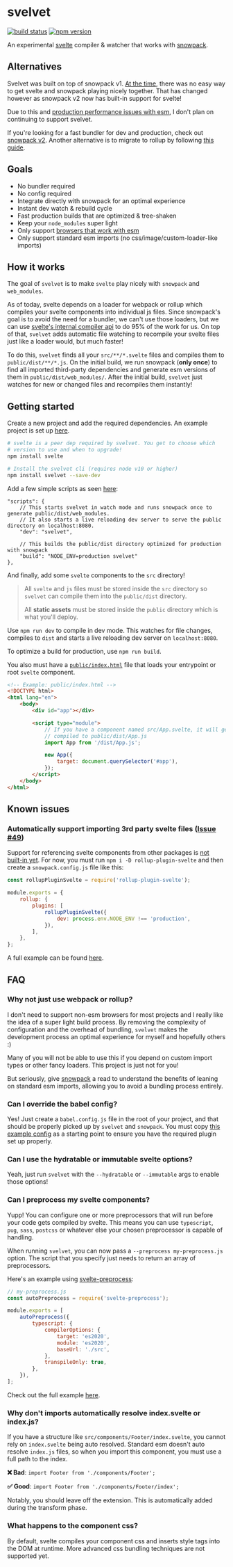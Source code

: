 # svelvet


[![build status](https://github.com/jakedeichert/svelvet/workflows/CI/badge.svg?branch=master)][github_ci]
[![npm version](https://img.shields.io/npm/v/svelvet)][npm]


An experimental [svelte][svelte] compiler & watcher that works with [snowpack][snowpack].


## Alternatives

Svelvet was built on top of snowpack v1. [At the time](https://twitter.com/jakedeichert/status/1218579453594435585), there was no easy way to get svelte and snowpack playing nicely together. That has changed however as snowpack v2 now has built-in support for svelte!

Due to this and [production performance issues with esm](https://github.com/jakedeichert/svelvet/issues/83), I don't plan on continuing to support svelvet.

If you're looking for a fast bundler for dev and production, check out [snowpack v2](https://www.snowpack.dev/#svelte). Another alternative is to migrate to rollup by following [this guide](https://github.com/jakedeichert/svelvet/issues/84).



## Goals

* No bundler required
* No config required
* Integrate directly with snowpack for an optimal experience
* Instant dev watch & rebuild cycle
* Fast production builds that are optimized & tree-shaken
* Keep your `node_modules` super light
* Only support [browsers that work with esm][browser_esm]
* Only support standard esm imports (no css/image/custom-loader-like imports)




## How it works

The goal of `svelvet` is to make `svelte` play nicely with `snowpack` and `web_modules`.

As of today, svelte depends on a loader for webpack or rollup which compiles your svelte components into individual js files. Since snowpack's goal is to avoid the need for a bundler, we can't use those loaders, but we can use [svelte's internal compiler api][svelte_compiler] to do 95% of the work for us. On top of that, `svelvet` adds automatic file watching to recompile your svelte files just like a loader would, but much faster!

To do this, `svelvet` finds all your `src/**/*.svelte` files and compiles them to `public/dist/**/*.js`. On the initial build, we run snowpack (**only once**) to find all imported third-party dependencies and generate esm versions of them in `public/dist/web_modules/`. After the initial build, `svelvet` just watches for new or changed files and recompiles them instantly!




## Getting started

Create a new project and add the required dependencies. An example project is set up [here][basic_example].

~~~sh
# svelte is a peer dep required by svelvet. You get to choose which
# version to use and when to upgrade!
npm install svelte

# Install the svelvet cli (requires node v10 or higher)
npm install svelvet --save-dev
~~~

Add a few simple scripts as seen [here][basic_example_package]:

~~~jsonc
"scripts": {
    // This starts svelvet in watch mode and runs snowpack once to generate public/dist/web_modules.
    // It also starts a live reloading dev server to serve the public directory on localhost:8080.
    "dev": "svelvet",

    // This builds the public/dist directory optimized for production with snowpack
    "build": "NODE_ENV=production svelvet"
},
~~~

And finally, add some `svelte` components to the `src` directory!

> All `svelte` and `js` files must be stored inside the `src` directory so `svelvet` can compile them into the `public/dist` directory.
>
> All **static assets** must be stored inside the `public` directory which is what you'll deploy.

Use `npm run dev` to compile in dev mode. This watches for file changes, compiles to `dist` and starts a live reloading dev server on `localhost:8080`.

To optimize a build for production, use `npm run build`.

You also must have a [`public/index.html`][basic_example_html] file that loads your entrypoint or root `svelte` component.

~~~html
<!-- Example: public/index.html -->
<!DOCTYPE html>
<html lang="en">
    <body>
        <div id="app"></div>

        <script type="module">
            // If you have a component named src/App.svelte, it will get
            // compiled to public/dist/App.js
            import App from '/dist/App.js';

            new App({
                target: document.querySelector('#app'),
            });
        </script>
    </body>
</html>
~~~




## Known issues

### Automatically support importing 3rd party svelte files ([Issue #49](https://github.com/jakedeichert/svelvet/issues/49))

Support for referencing svelte components from other packages is [not built-in yet](https://github.com/jakedeichert/svelvet/issues/49). For now, you must run `npm i -D rollup-plugin-svelte` and then create a `snowpack.config.js` file like this:

~~~js
const rollupPluginSvelte = require('rollup-plugin-svelte');

module.exports = {
    rollup: {
        plugins: [
            rollupPluginSvelte({
                dev: process.env.NODE_ENV !== 'production',
            }),
        ],
    },
};
~~~

A full example can be found [here][snowpack_config_example].




## FAQ

### Why not just use webpack or rollup?

I don't need to support non-esm browsers for most projects and I really like the idea of a super light build process. By removing the complexity of configuration and the overhead of bundling, `svelvet` makes the development process an optimal experience for myself and hopefully others :)

Many of you will not be able to use this if you depend on custom import types or other fancy loaders. This project is just not for you!

But seriously, give [snowpack][snowpack_website] a read to understand the benefits of leaning on standard esm imports, allowing you to avoid a bundling process entirely.

### Can I override the babel config?

Yes! Just create a `babel.config.js` file in the root of your project, and that should be properly picked up by `svelvet` and `snowpack`. You must copy [this example config][babel_config_example] as a starting point to ensure you have the required plugin set up properly.

### Can I use the hydratable or immutable svelte options?

Yeah, just run `svelvet` with the `--hydratable` or `--immutable` args to enable those options!

### Can I preprocess my svelte components?

Yupp! You can configure one or more preprocessors that will run before your code gets compiled by svelte. This means you can use `typescript`, `pug`, `sass`, `postcss` or whatever else your chosen preprocessor is capable of handling.

When running `svelvet`, you can now pass a `--preprocess my-preprocess.js` option. The script that you specify just needs to return an array of preprocessors.

Here's an example using [svelte-preprocess][svelte_preprocess]:

~~~js
// my-preprocess.js
const autoPreprocess = require('svelte-preprocess');

module.exports = [
    autoPreprocess({
        typescript: {
            compilerOptions: {
                target: 'es2020',
                module: 'es2020',
                baseUrl: './src',
            },
            transpileOnly: true,
        },
    }),
];
~~~

Check out the full example [here][preprocess_example].

### Why don't imports automatically resolve index.svelte or index.js?

If you have a structure like `src/components/Footer/index.svelte`, you cannot rely on `index.svelte` being auto resolved. Standard esm doesn't auto resolve `index.js` files, so when you import this component, you must use a full path to the index.

**❌ Bad**: `import Footer from './components/Footer';`

**✅ Good**: `import Footer from './components/Footer/index';`

Notably, you should leave off the extension. This is automatically added during the transform phase.

### What happens to the component css?

By default, svelte compiles your component css and inserts style tags into the DOM at runtime. More advanced css bundling techniques are not supported yet.








[github_ci]: https://github.com/jakedeichert/svelvet/actions?query=workflow%3ACI
[npm]: https://www.npmjs.com/package/svelvet
[svelte]: https://github.com/sveltejs/svelte
[svelte_compiler]: https://svelte.dev/docs#svelte_compile
[snowpack]: https://github.com/pikapkg/snowpack
[snowpack_website]: https://www.snowpack.dev
[browser_esm]: https://caniuse.com/#search=modules
[basic_example]: https://github.com/jakedeichert/svelvet/tree/master/examples/basic
[basic_example_package]: https://github.com/jakedeichert/svelvet/blob/master/examples/basic/package.json
[basic_example_html]: https://github.com/jakedeichert/svelvet/blob/master/examples/basic/public/index.html
[snowpack_config_example]: https://github.com/jakedeichert/svelvet/tree/master/tests/snapshot-snowpack-config
[preprocess_example]: https://github.com/jakedeichert/svelvet/tree/master/tests/snapshot-preprocessors
[babel_config_example]: https://github.com/jakedeichert/svelvet/blob/master/tests/snapshot-babel-override/babel.config.js
[svelte_preprocess]: https://github.com/kaisermann/svelte-preprocess
[terser]: https://github.com/terser/terser

